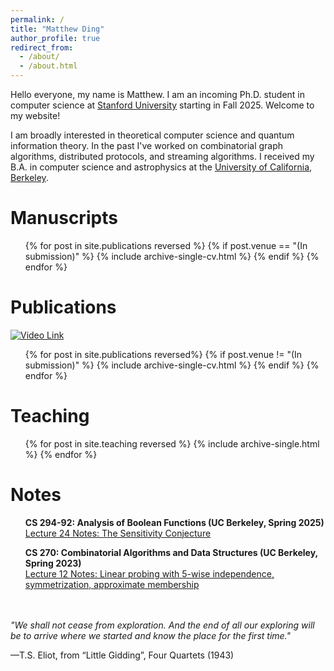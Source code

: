 ```yaml
---
permalink: /
title: "Matthew Ding"
author_profile: true
redirect_from: 
  - /about/
  - /about.html
---
```


Hello everyone, my name is Matthew. I am an incoming Ph.D. student in computer science at [Stanford University](https://www.stanford.edu/) starting in Fall 2025. Welcome to my website!

I am broadly interested in theoretical computer science and quantum information theory. In the past I've worked on combinatorial graph algorithms, distributed protocols, and streaming algorithms. I received my B.A. in computer science and astrophysics at the [University of California, Berkeley](https://www.berkeley.edu/).


Manuscripts
======
  <ul>{% for post in site.publications reversed %}
    {% if post.venue == "(In submission)" %}
        {% include archive-single-cv.html %}
    {% endif %}
  {% endfor %}</ul>


Publications
======
[![Video Link](https://img.youtube.com/vi/yjf_8JHsbe8/0.jpg)](https://youtu.be/yjf_8JHsbe8)

  <ul>{% for post in site.publications reversed%}
    {% if post.venue != "(In submission)" %}
        {% include archive-single-cv.html %}
    {% endif %}
  {% endfor %}</ul>


Teaching
======

  <ul>{% for post in site.teaching reversed %}
    {% include archive-single.html %}
  {% endfor %}</ul>


Notes
======
<ul>
<b>CS 294-92: Analysis of Boolean Functions (UC Berkeley, Spring 2025)</b>
<br/>
<a href="http://matthew-ding.github.io/files/aobf_notes.pdf">Lecture 24 Notes: The Sensitivity Conjecture</a>
</ul>

<ul>
<b>CS 270: Combinatorial Algorithms and Data Structures (UC Berkeley, Spring 2023)</b>
<br/>
<a href="http://matthew-ding.github.io/files/lec12.pdf">Lecture 12 Notes: Linear probing with 5-wise independence, symmetrization, approximate membership</a>
</ul>

<br/>
<br/>
<em>"We shall not cease from exploration. And the end of all our exploring will be to arrive where we started and know the place for the first time."</em>

—T.S. Eliot, from “Little Gidding”, Four Quartets (1943)